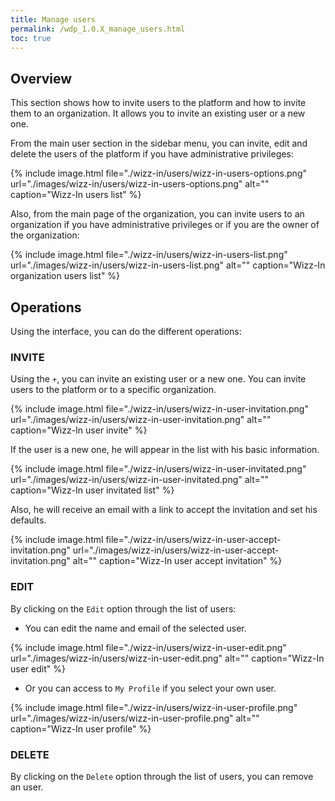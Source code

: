 ```yaml
---
title: Manage users
permalink: /wdp_1.0.X_manage_users.html
toc: true
---
```


## Overview

This section shows how to invite users to the platform and how to invite them to an organization. It allows you to invite an existing user or a new one.

From the main user section in the sidebar menu, you can invite, edit and delete the users of the platform if you have administrative privileges:

{% include image.html file="./wizz-in/users/wizz-in-users-options.png" url="./images/wizz-in/users/wizz-in-users-options.png" alt="" caption="Wizz-In users list" %}

Also, from the main page of the organization, you can invite users to an organization if you have administrative privileges or if you are the owner of the organization:

{% include image.html file="./wizz-in/users/wizz-in-users-list.png" url="./images/wizz-in/users/wizz-in-users-list.png" alt="" caption="Wizz-In organization users list" %}

## Operations

Using the interface, you can do the different operations:

### INVITE

Using the `+`, you can invite an existing user or a new one. You can invite users to the platform or to a specific organization.

{% include image.html file="./wizz-in/users/wizz-in-user-invitation.png" url="./images/wizz-in/users/wizz-in-user-invitation.png" alt="" caption="Wizz-In user invite" %}

If the user is a new one, he will appear in the list with his basic information.

{% include image.html file="./wizz-in/users/wizz-in-user-invitated.png" url="./images/wizz-in/users/wizz-in-user-invitated.png" alt="" caption="Wizz-In user invitated list" %}

Also, he will receive an email with a link to accept the invitation and set his defaults.

{% include image.html file="./wizz-in/users/wizz-in-user-accept-invitation.png" url="./images/wizz-in/users/wizz-in-user-accept-invitation.png" alt="" caption="Wizz-In user accept invitation" %}

### EDIT

By clicking on the `Edit` option through the list of users:

- You can edit the name and email of the selected user.

{% include image.html file="./wizz-in/users/wizz-in-user-edit.png" url="./images/wizz-in/users/wizz-in-user-edit.png" alt="" caption="Wizz-In user edit" %}

- Or you can access to `My Profile` if you select your own user.

{% include image.html file="./wizz-in/users/wizz-in-user-profile.png" url="./images/wizz-in/users/wizz-in-user-profile.png" alt="" caption="Wizz-In user profile" %}

### DELETE

By clicking on the `Delete` option through the list of users, you can remove an user.
